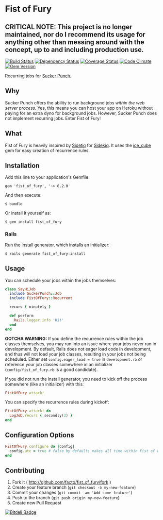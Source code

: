 # Fist of Fury

## CRITICAL NOTE: This project is no longer maintained, nor do I recommend its usage for anything other than messing around with the concept, up to and including production use.

[![Build Status](https://travis-ci.org/facto/fist_of_fury.png?branch=master)](https://travis-ci.org/facto/fist_of_fury)
[![Dependency Status](https://gemnasium.com/facto/fist_of_fury.svg)](https://gemnasium.com/facto/fist_of_fury)
[![Coverage Status](https://coveralls.io/repos/facto/fist_of_fury/badge.png)](https://coveralls.io/r/facto/fist_of_fury)
[![Code Climate](https://codeclimate.com/github/facto/fist_of_fury.png)](https://codeclimate.com/github/facto/fist_of_fury)
[![Gem Version](https://badge.fury.io/rb/fist_of_fury.png)](http://badge.fury.io/rb/fist_of_fury)

Recurring jobs for [Sucker Punch](https://github.com/brandonhilkert/sucker_punch).

## Why

Sucker Punch offers the ability to run background jobs *within the web server process*. Yes, this means you can host your app on Heroku without paying for an extra dyno for background jobs. However, Sucker Punch does not implement recurring jobs. Enter Fist of Fury!

## What

Fist of Fury is heavily inspired by [Sidetiq](https://github.com/tobiassvn/sidetiq) for [Sidekiq](https://github.com/mperham/sidekiq). It uses the [ice_cube](https://github.com/seejohnrun/ice_cube) gem for easy creation of recurrence rules.

## Installation

Add this line to your application's Gemfile:

    gem 'fist_of_fury', '~> 0.2.0'

And then execute:

    $ bundle

Or install it yourself as:

    $ gem install fist_of_fury

### Rails

Run the install generator, which installs an initializer:

    $ rails generate fist_of_fury:install

## Usage

You can schedule your jobs within the jobs themselves:

```Ruby
class SayHiJob
  include SuckerPunch::Job
  include FistOfFury::Recurrent

  recurs { minutely }

  def perform
    Rails.logger.info 'Hi!'
  end
end
```

**GOTCHA WARNING:** If you define the recurrence rules within the job classes themselves, you may run into an issue where your jobs never run in development. By default, Rails does not eager load code in development, and thus will not load your job classes, resulting in your jobs not being scheduled. Either set `config.eager_load = true` in `development.rb` or reference your job classes somewhere in an initializer (`config/fist_of_fury.rb` is a good candidate).

If you did not run the install generator, you need to kick off the process somewhere (like an initializer) with this:

```Ruby
FistOfFury.attack!
```

You can specify the recurrence rules during kickoff:

```Ruby
FistOfFury.attack! do
  LogJob.recurs { secondly(3) }
end
```

## Configuration Options

```Ruby
FistOfFury.configure do |config|
  config.utc = true # false by default; makes all time within Fist of Fury UTC
end
```

## Contributing

1. Fork it ( http://github.com/facto/fist_of_fury/fork )
2. Create your feature branch (`git checkout -b my-new-feature`)
3. Commit your changes (`git commit -am 'Add some feature'`)
4. Push to the branch (`git push origin my-new-feature`)
5. Create new Pull Request


[![Bitdeli Badge](https://d2weczhvl823v0.cloudfront.net/facto/fist_of_fury/trend.png)](https://bitdeli.com/free "Bitdeli Badge")

